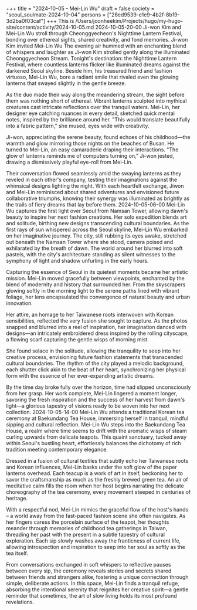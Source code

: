 +++
title = "2024-10-05 - Mei-Lin Wu"
draft = false
society = "seoul_soulmate-2024-10-04"
persons = ["26ed9539-e1e9-4b2f-8b19-3d2ba0f03caf"]
+++
This is /Users/joonheekim/Projects/hugo/my-hugo-site/content/activity/2024-10-05.md
2024-10-05-20-00
Ji-won Kim and Mei-Lin Wu stroll through Cheonggyecheon's Nighttime Lantern Festival, bonding over ethereal sights, shared creativity, and fond memories.
Ji-won Kim invited Mei-Lin Wu
The evening air hummed with an enchanting blend of whispers and laughter as Ji-won Kim strolled gently along the illuminated Cheonggyecheon Stream. Tonight's destination: the Nighttime Lantern Festival, where countless lanterns flicker like illuminated dreams against the darkened Seoul skyline. Beside him, his treasured friend and fashion virtuoso, Mei-Lin Wu, bore a radiant smile that rivaled even the glowing lanterns that swayed slightly in the gentle breeze.

As the duo made their way along the meandering stream, the sight before them was nothing short of ethereal. Vibrant lanterns sculpted into mythical creatures cast intricate reflections over the tranquil waters. Mei-Lin, her designer eye catching nuances in every detail, sketched quick mental notes, inspired by the brilliance around her. "This would translate beautifully into a fabric pattern," she mused, eyes wide with creativity.

Ji-won, appreciating the serene beauty, found echoes of his childhood—the warmth and glow mirroring those nights on the beaches of Busan. He turned to Mei-Lin, an easy camaraderie draping their interactions. "The glow of lanterns reminds me of computers turning on," Ji-won jested, drawing a dismissively playful eye-roll from Mei-Lin.

Their conversation flowed seamlessly amid the swaying lanterns as they reveled in each other's company, testing their imaginations against the whimsical designs lighting the night. With each heartfelt exchange, Jiwon and Mei-Lin reminisced about shared adventures and envisioned future collaborative triumphs, knowing their synergy was illuminated as brightly as the trails of fiery dreams that lay before them.
2024-10-05-06-00
Mei-Lin Wu captures the first light over Seoul from Namsan Tower, allowing dawn's beauty to inspire her next fashion creations. Her solo expedition blends art and solitude, birthing new designs transcending cultural boundaries.
As the first rays of sun whispered across the Seoul skyline, Mei-Lin Wu embarked on her imaginative journey. The city, still rubbing its eyes awake, stretched out beneath the Namsan Tower where she stood, camera poised and exhilarated by the breath of dawn. The world around her blurred into soft pastels, with the city's architecture standing as silent witnesses to the symphony of light and shadow unfurling in the early hours. 

Capturing the essence of Seoul in its quietest moments became her artistic mission. Mei-Lin moved gracefully between viewpoints, enchanted by the blend of modernity and history that surrounded her. From the skyscrapers glowing softly in the morning light to the serene paths lined with vibrant foliage, her lens encapsulated the convergence of natural beauty and urban innovation.

Her attire, an homage to her Taiwanese roots interwoven with Korean sensibilities, reflected the very fusion she sought to capture. As the photos snapped and blurred into a reel of inspiration, her imagination danced with designs—an intricately embroidered dress inspired by the rolling cityscape, a flowing scarf capturing the gentle wisps of morning mist.

She found solace in the solitude, allowing the tranquility to seep into her creative process, envisioning future fashion statements that transcended cultural boundaries. The rhythm of the city played a melodic background, each shutter click akin to the beat of her heart, synchronizing her physical form with the essence of her ever-expanding artistic dreams.

By the time day broke fully over the horizon, time had slipped unconsciously from her grasp. Her work complete, Mei-Lin lingered a moment longer, savoring the fresh inspiration and the success of her harvest from dawn's light—a glorious tapestry of visions ready to be woven into her next collection.
2024-10-05-14-00
Mei-Lin Wu attends a traditional Korean tea ceremony at Baekundang Tea House, immersing herself in tranquil, mindful sipping and cultural reflection.
Mei-Lin Wu steps into the Baekundang Tea House, a realm where time seems to drift with the aromatic wisps of steam curling upwards from delicate teapots. This quaint sanctuary, tucked away within Seoul's bustling heart, effortlessly balances the dichotomy of rich tradition meeting contemporary elegance.

Dressed in a fusion of cultural textiles that subtly echo her Taiwanese roots and Korean influences, Mei-Lin basks under the soft glow of the paper lanterns overhead. Each teacup is a work of art in itself, beckoning her to savor the craftsmanship as much as the freshly brewed green tea. An air of meditative calm fills the room when her host begins narrating the delicate choreography of the tea ceremony, every movement steeped in centuries of heritage. 

With a respectful nod, Mei-Lin mimics the graceful flow of the host's hands – a world away from the fast-paced fashion scene she often navigates. As her fingers caress the porcelain surface of the teapot, her thoughts meander through memories of childhood tea gatherings in Taiwan, threading her past with the present in a subtle tapestry of cultural exploration. Each sip slowly washes away the franticness of current life, allowing introspection and inspiration to seep into her soul as softly as the tea itself.

From conversations exchanged in soft whispers to reflective pauses between every sip, the ceremony reveals stories and secrets shared between friends and strangers alike, fostering a unique connection through simple, deliberate actions. In this space, Mei-Lin finds a tranquil refuge, absorbing the intentional serenity that reignites her creative spirit—a gentle reminder that sometimes, the art of slow living holds its most profound revelations.

